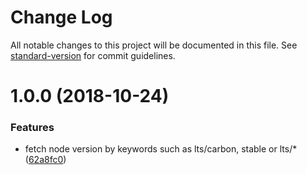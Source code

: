 # Change Log

All notable changes to this project will be documented in this file. See [standard-version](https://github.com/conventional-changelog/standard-version) for commit guidelines.

<a name="1.0.0"></a>
# 1.0.0 (2018-10-24)


### Features

* fetch node version by keywords such as lts/carbon, stable or lts/* ([62a8fc0](https://github.com/panva/fetch-node-release/commit/62a8fc0))
